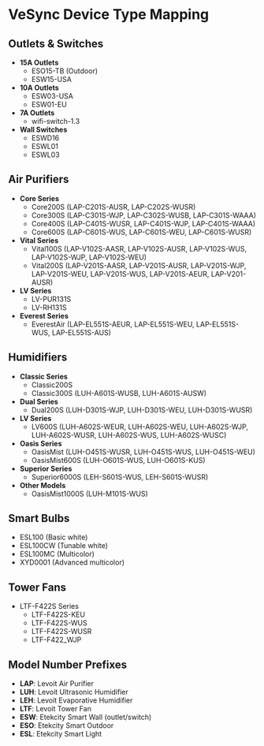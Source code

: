 # VeSync Device Type Mapping

## Outlets & Switches
- **15A Outlets**
  - ESO15-TB (Outdoor)
  - ESW15-USA
- **10A Outlets**
  - ESW03-USA
  - ESW01-EU
- **7A Outlets**
  - wifi-switch-1.3
- **Wall Switches**
  - ESWD16
  - ESWL01
  - ESWL03

## Air Purifiers
- **Core Series**
  - Core200S (LAP-C201S-AUSR, LAP-C202S-WUSR)
  - Core300S (LAP-C301S-WJP, LAP-C302S-WUSB, LAP-C301S-WAAA)
  - Core400S (LAP-C401S-WUSR, LAP-C401S-WJP, LAP-C401S-WAAA)
  - Core600S (LAP-C601S-WUS, LAP-C601S-WEU, LAP-C601S-WUSR)
- **Vital Series**
  - Vital100S (LAP-V102S-AASR, LAP-V102S-AUSR, LAP-V102S-WUS, LAP-V102S-WJP, LAP-V102S-WEU)
  - Vital200S (LAP-V201S-AASR, LAP-V201S-AUSR, LAP-V201S-WJP, LAP-V201S-WEU, LAP-V201S-WUS, LAP-V201S-AEUR, LAP-V201-AUSR)
- **LV Series**
  - LV-PUR131S
  - LV-RH131S
- **Everest Series**
  - EverestAir (LAP-EL551S-AEUR, LAP-EL551S-WEU, LAP-EL551S-WUS, LAP-EL551S-AUS)

## Humidifiers
- **Classic Series**
  - Classic200S
  - Classic300S (LUH-A601S-WUSB, LUH-A601S-AUSW)
- **Dual Series**
  - Dual200S (LUH-D301S-WJP, LUH-D301S-WEU, LUH-D301S-WUSR)
- **LV Series**
  - LV600S (LUH-A602S-WEUR, LUH-A602S-WEU, LUH-A602S-WJP, LUH-A602S-WUSR, LUH-A602S-WUS, LUH-A602S-WUSC)
- **Oasis Series**
  - OasisMist (LUH-O451S-WUSR, LUH-O451S-WUS, LUH-O451S-WEU)
  - OasisMist600S (LUH-O601S-WUS, LUH-O601S-KUS)
- **Superior Series**
  - Superior6000S (LEH-S601S-WUS, LEH-S601S-WUSR)
- **Other Models**
  - OasisMist1000S (LUH-M101S-WUS)

## Smart Bulbs
- ESL100 (Basic white)
- ESL100CW (Tunable white)
- ESL100MC (Multicolor)
- XYD0001 (Advanced multicolor)

## Tower Fans
- LTF-F422S Series
  - LTF-F422S-KEU
  - LTF-F422S-WUS
  - LTF-F422S-WUSR
  - LTF-F422_WJP

## Model Number Prefixes
- **LAP**: Levoit Air Purifier
- **LUH**: Levoit Ultrasonic Humidifier
- **LEH**: Levoit Evaporative Humidifier
- **LTF**: Levoit Tower Fan
- **ESW**: Etekcity Smart Wall (outlet/switch)
- **ESO**: Etekcity Smart Outdoor
- **ESL**: Etekcity Smart Light 